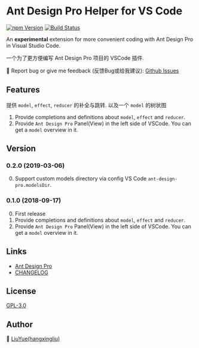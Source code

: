 # Ant Design Pro Helper for VS Code

[![npm Version](https://img.shields.io/npm/v/vscode-ant-design-pro.svg)](https://www.npmjs.com/package/vscode-ant-design-pro)
[![Build Status](https://travis-ci.org/hangxingliu/vscode-ant-design-pro.svg?branch=master)](https://travis-ci.org/hangxingliu/vscode-ant-design-pro)

An **experimental** extension for more convenient coding with Ant Design Pro in Visual Studio Code.  

一个为了更方便编写 Ant Design Pro 项目的 VSCode 插件.

📌 Report bug or give me feedback (反馈Bug或给我建议):
[Github Issues](https://github.com/hangxingliu/vscode-ant-design-pro/issues)

## Features

提供 `model`, `effect`, `reducer` 的补全与跳转. 以及一个 `model` 的树状图

1. Provide completions and definitions about `model`, `effect` and `reducer`.
2. Provide `Ant Design Pro` Panel(View) in the left side of VSCode. You can get a `model` overview in it. 

## Version

### 0.2.0 (2019-03-06)

0. Support custom models directory via config VS Code `ant-design-pro.modelsDir`.

### 0.1.0 (2018-09-17)

0. First release
1. Provide completions and definitions about `model`, `effect` and `reducer`.
2. Provide `Ant Design Pro` Panel(View) in the left side of VSCode. You can get a `model` overview in it.

## Links

- [Ant Design Pro](https://github.com/ant-design/ant-design-pro)
- [CHANGELOG](CHANGELOG.md)

## License

[GPL-3.0](LICENSE)

## Author

🤔 [LiuYue(hangxingliu)](https://github.com/hangxingliu)
